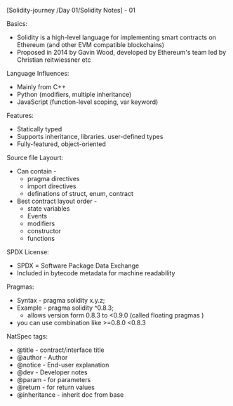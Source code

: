 [Solidity-journey /Day 01/Solidity Notes] - 01 

Basics:

- Solidity is a high-level language for implementing smart contracts on Ethereum (and other EVM compatible blockchains)
- Proposed in 2014 by Gavin Wood, developed by Ethereum's team led by Christian reitwiessner etc 

Language Influences:

- Mainly from C++
- Python (modifiers, multiple inheritance)
- JavaScript (function-level scoping, var keyword)

Features: 

- Statically typed 
- Supports inheritance, libraries. user-defined types
- Fully-featured, object-oriented

Source file Layourt:

- Can contain - 
    - pragma directives 
    - import directives 
    - definations of struct, enum, contract 
- Best contract layout order - 
    - state variables 
    - Events 
    - modifiers 
    - constructor 
    - functions 

SPDX License: 
- SPDX = Software Package Data Exchange 
- Included in bytecode metadata for machine readability 

Pragmas: 

- Syntax - pragma solidity x.y.z;
- Example - pragma solidity ^0.8.3; 
     - allows version form 0.8.3 to <0.9.0 (called floating pragmas )
 - you can use combination like >=0.8.0 <0.8.3

NatSpec tags: 

- @title - contract/interface title 
- @author - Author 
- @notice - End-user explanation 
- @dev - Developer notes 
- @param - for parameters 
- @return - for return values 
- @inheritance - inherit doc from base 
